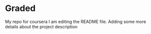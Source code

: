 # Graded
My repo for coursera
I am editing the README file. Adding some more details about the project description
